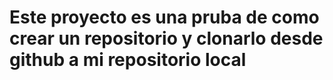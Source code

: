 # Este proyecto es una pruba de como crear un repositorio y clonarlo desde github a mi repositorio local 